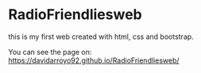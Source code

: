 # RadioFriendliesweb

this is my first web created with html, css and bootstrap. 

You can see the page on: https://davidarroyo92.github.io/RadioFriendliesweb/
